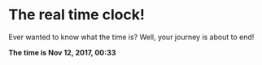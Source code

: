 # The real time clock!

Ever wanted to know what the time is? Well, your journey is about to end!

**The time is Nov 12, 2017, 00:33**